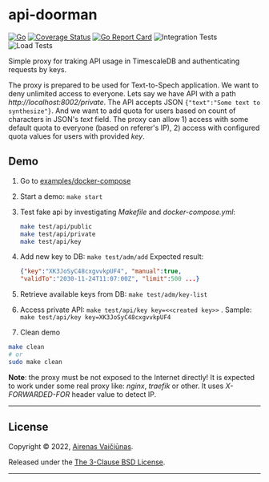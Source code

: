 # api-doorman

[![Go](https://github.com/airenas/api-doorman/actions/workflows/go.yml/badge.svg?branch=tts)](https://github.com/airenas/api-doorman/actions/workflows/go.yml) [![Coverage Status](https://coveralls.io/repos/github/airenas/api-doorman/badge.svg?branch=tts)](https://coveralls.io/github/airenas/api-doorman?branch=tts) [![Go Report Card](https://goreportcard.com/badge/github.com/airenas/api-doorman?branch=tts)](https://goreportcard.com/report/github.com/airenas/api-doorman?branch=tts) ![Integration Tests](https://github.com/airenas/api-doorman/workflows/Integration%20Tests/badge.svg) ![Load Tests](https://github.com/airenas/api-doorman/workflows/Load%20Tests/badge.svg)

Simple proxy for traking API usage in TimescaleDB and authenticating requests by keys.

The proxy is prepared to be used for Text-to-Spech application. We want to deny unlimited access to everyone.
Lets say we have API with a path *http://localhost:8002/private*. The API accepts JSON `{"text":"Some text to synthesize"}`. And we want to add quota for users based on count of characters in JSON's *text* field. The proxy can allow 1) access with some default quota to everyone (based on referer's IP), 2) access with configured quota values for users with provided *key*.

## Demo

1. Go to [examples/docker-compose](examples/docker-compose)

1. Start a demo: `make start`

1. Test fake api by investigating *Makefile* and *docker-compose.yml*:

   ```bash
   make test/api/public
   make test/api/private
   make test/api/key
   ```

1. Add new key to DB: `make test/adm/add`
Expected result: 

    ```json
    {"key":"XK3JoSyC48cxgvvkpUF4", "manual":true,
    "validTo":"2030-11-24T11:07:00Z", "limit":500 ...}
    ```

1. Retrieve available keys from DB: `make test/adm/key-list`

1. Access private API: `make test/api/key key=<<created key>>` . Sample: `make test/api/key key=XK3JoSyC48cxgvvkpUF4`

1. Clean demo
```bash
make clean
# or 
sudo make clean
```

**Note**: the proxy must be not exposed to the Internet directly! It is expected to work under some real proxy like: *nginx*, *traefik* or other. It uses *X-FORWARDED-FOR* header value to detect IP.

---

## License

Copyright © 2022, [Airenas Vaičiūnas](https://github.com/airenas).

Released under the [The 3-Clause BSD License](LICENSE).

---
